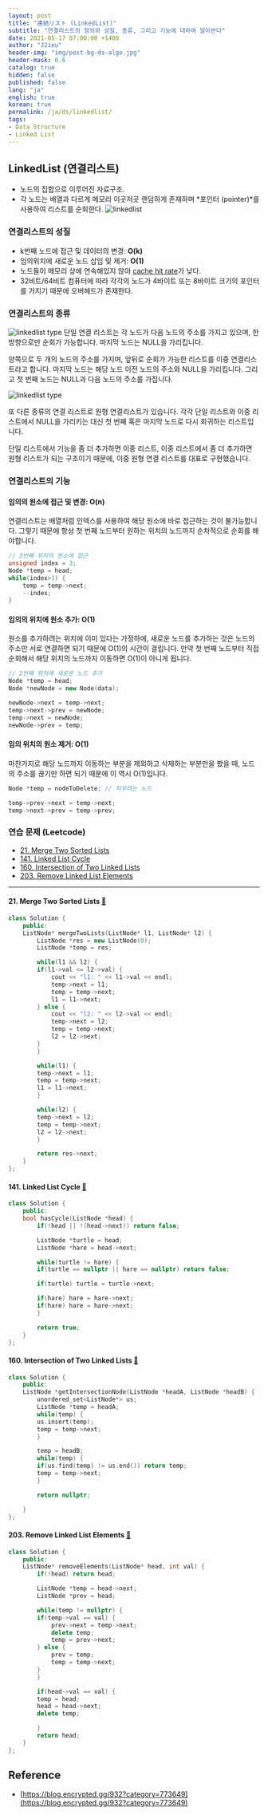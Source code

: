 ```yaml
---
layout: post
title: "連結リスト (LinkedList)"
subtitle: "연결리스트의 정의와 성질, 종류, 그리고 기능에 대하여 알아본다"
date: 2021-05-17 07:00:00 +1400
author: "J2ieu"
header-img: "img/post-bg-ds-algo.jpg"
header-mask: 0.6
catalog: true
hidden: false
published: false
lang: "ja"
english: true
korean: true
permalink: /ja/ds/linkedlist/
tags:
- Data Structure
- Linked List
---
```


## LinkedList (연결리스트)

- 노드의 집합으로 이루어진 자료구조. 
- 각 노드는 배열과 다르게 메모리 이곳저곳 랜덤하게 존재하며 *포인터 (pointer)*를 사용하여 리스트를 순회한다.
![linkedlist](/img/in-post/ds-algo/linkedlist/ko/linkedlist1.png)

### 연결리스트의 성질 
- k번째 노드에 접근 및 데이터의 변경: **O(k)**
- 임의위치에 새로운 노드 삽입 및 제거: **O(1)**
- 노드들이 메모리 상에 연속해있지 않아 [cache hit rate](https://parksb.github.io/article/29.html)가 낮다.
- 32비트/64비트 컴퓨터에 따라 각각의 노드가 4바이트 또는 8바이트 크기의 포인터를 가지기 때문에 오버헤드가 존재한다.

### 연결리스트의 종류
![linkedlist type](/img/in-post/ds-algo/linkedlist/ko/linkedlist-type1.png)
단일 연결 리스트는 각 노드가 다음 노드의 주소를 가지고 있으며, 한 방향으로만 순회가 가능합니다. 
마지막 노드는 NULL을 가리킵니다.

양쪽으로 두 개의 노드의 주소를 가지며, 앞뒤로 순회가 가능한 리스트를 이중 연결리스트라고 합니다. 마지막 노드는 해당 노드 이전 노드의 주소와 NULL을 가리킵니다. 그리고 첫 번째 노드는 NULL과 다음 노드의 주소를 가집니다. 

![linkedlist type](/img/in-post/ds-algo/linkedlist/ko/linkedlist-type2.png)

또 다른 종류의 연결 리스트로 원형 연결리스트가 있습니다. 각각 단일 리스트와 이중 리스트에서 NULL을 가리키는 대신 첫 번째 혹은 마지막 노드로 다시 회귀하는 리스트입니다.

단일 리스트에서 기능을 좀 더 추가하면 이중 리스트, 이중 리스트에서 좀 더 추가하면 원형 리스트가 되는 구조이기 때문에, 이중 원형 연결 리스트를 대표로 구현했습니다. 

### 연결리스트의 기능

#### 임의의 원소에 접근 및 변경: **O(n)**
연결리스트는 배열처럼 인덱스를 사용하여 해당 원소에 바로 접근하는 것이 불가능합니다. 그렇기 때문에 항상 첫 번째 노드부터 원하는 위치의 노드까지 순차적으로 순회를 해야합니다.

```cpp
// 3번째 위치의 원소에 접근 
unsigned index = 3;
Node *temp = head;
while(index>1) {
    temp = temp->next;
    --index;
}
```

#### 임의의 위치에 원소 추가: **O(1)**

원소를 추가하려는 위치에 이미 있다는 가정하에, 새로운 노드를 추가하는 것은 노드의 주소만 서로 연결하면 되기 때문에 O(1)의 시간이 걸립니다.
만약 첫 번째 노드부터 직접 순회해서 해당 위치의 노드까지 이동하면 O(1)이 아니게 됩니다.

```cpp
// 2번째 위치에 새로운 노드 추가
Node *temp = head;
Node *newNode = new Node(data);

newNode->next = temp->next;
temp->next->prev = newNode;
temp->next = newNode;
newNode->prev = temp;
```

#### 임의 위치의 원소 제거: **O(1)**
마찬가지로 해당 노드까지 이동하는 부분을 제외하고 삭제하는 부분만을 봤을 때, 노드의 주소를 끊기만 하면 되기 때문에 이 역시 O(1)입니다.

```cpp
Node *temp = nodeToDelete; // 지우려는 노드

temp->prev->next = temp->next;
temp->next->prev = temp->prev;
```

### 연습 문제 (Leetcode)
+ [21. Merge Two Sorted Lists](https://leetcode.com/problems/merge-two-sorted-lists/)
+ [141. Linked List Cycle](https://leetcode.com/problems/linked-list-cycle/)
+ [160. Intersection of Two Linked Lists](https://leetcode.com/problems/intersection-of-two-linked-lists/)
+ [203. Remove Linked List Elements](https://leetcode.com/problems/remove-linked-list-elements/)

---

#### 21. Merge Two Sorted Lists [🔗](https://leetcode.com/problems/merge-two-sorted-lists/)
```cpp
class Solution {
    public:
    ListNode* mergeTwoLists(ListNode* l1, ListNode* l2) {
        ListNode *res = new ListNode(0);
        ListNode *temp = res;

        while(l1 && l2) {
        if(l1->val <= l2->val) {
            cout << "l1: " << l1->val << endl;
            temp->next = l1; 
            temp = temp->next;
            l1 = l1->next;
        } else {
            cout << "l2: " << l2->val << endl;
            temp->next = l2;
            temp = temp->next;
            l2 = l2->next;
        }
        }

        while(l1) {
        temp->next = l1;
        temp = temp->next;
        l1 = l1->next;
        }

        while(l2) {
        temp->next = l2;
        temp = temp->next;
        l2 = l2->next;
        }

        return res->next;
    }
};
```

#### 141. Linked List Cycle [🔗](https://leetcode.com/problems/linked-list-cycle/)
```cpp
class Solution {
    public:
    bool hasCycle(ListNode *head) {
        if(!head || !(head->next)) return false;

        ListNode *turtle = head;
        ListNode *hare = head->next;

        while(turtle != hare) {
        if(turtle == nullptr || hare == nullptr) return false;

        if(turtle) turtle = turtle->next;

        if(hare) hare = hare->next;
        if(hare) hare = hare->next;
        } 

        return true;
    }
};
```

#### 160. Intersection of Two Linked Lists [🔗](https://leetcode.com/problems/intersection-of-two-linked-lists/)
```cpp
class Solution {
    public:
    ListNode *getIntersectionNode(ListNode *headA, ListNode *headB) {
        unordered_set<ListNode*> us;
        ListNode *temp = headA;
        while(temp) {
        us.insert(temp);
        temp = temp->next;
        }

        temp = headB;
        while(temp) {
        if(us.find(temp) != us.end()) return temp;
        temp = temp->next;
        }

        return nullptr;

    }
};
```

#### 203. Remove Linked List Elements [🔗](https://leetcode.com/problems/remove-linked-list-elements/)
```cpp
class Solution {
    public:
    ListNode* removeElements(ListNode* head, int val) {
        if(!head) return head;

        ListNode *temp = head->next;
        ListNode *prev = head;

        while(temp != nullptr) {
        if(temp->val == val) {
            prev->next = temp->next;
            delete temp;
            temp = prev->next;
        } else {
            prev = temp;
            temp = temp->next;
        }
        }

        if(head->val == val) {
        temp = head;
        head = head->next;
        delete temp;

        }
        return head;
    }
};
```

## Reference
- [https://blog.encrypted.gg/932?category=773649](https://blog.encrypted.gg/932?category=773649)